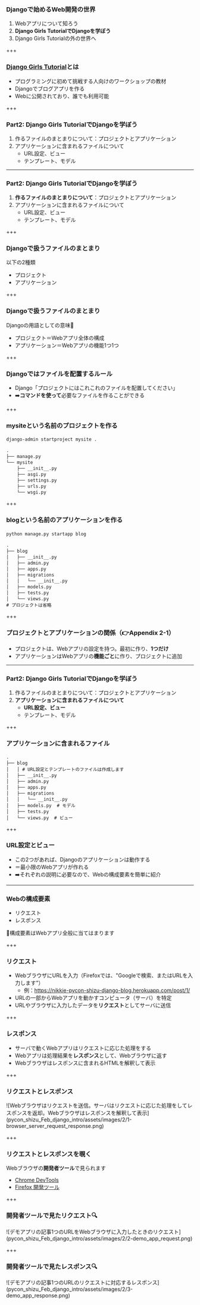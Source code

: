 ### Djangoで始めるWeb開発の世界

1. Webアプリについて知ろう
2. **Django Girls TutorialでDjangoを学ぼう**
3. Django Girls Tutorialの外の世界へ

+++

### [Django Girls Tutorial](https://tutorial.djangogirls.org/ja/)とは

- プログラミングに初めて挑戦する人向けのワークショップの教材
- Djangoでブログアプリを作る
- Webに公開されており、誰でも利用可能

+++

### Part2: Django Girls TutorialでDjangoを学ぼう

1. 作るファイルのまとまりについて：プロジェクトとアプリケーション
2. アプリケーションに含まれるファイルについて
    - URL設定、ビュー
    - テンプレート、モデル

---

### Part2: Django Girls TutorialでDjangoを学ぼう

1. **作るファイルのまとまりについて**：プロジェクトとアプリケーション
2. アプリケーションに含まれるファイルについて
    - URL設定、ビュー
    - テンプレート、モデル

+++

### Djangoで扱うファイルのまとまり

以下の2種類

- プロジェクト
- アプリケーション

+++

### Djangoで扱うファイルのまとまり

Djangoの用語としての意味📗

- プロジェクト＝Webアプリ全体の構成
- アプリケーション＝Webアプリの機能1つ1つ

+++

### Djangoではファイルを配置するルール

- Django「プロジェクトにはこれこれのファイルを配置してください」
- ➡️**コマンドを使って**必要なファイルを作ることができる

+++

### mysiteという名前のプロジェクトを作る

`django-admin startproject mysite .`

```plaintext
.
├── manage.py
└── mysite
    ├── __init__.py
    ├── asgi.py
    ├── settings.py
    ├── urls.py
    └── wsgi.py
```

+++

### blogという名前のアプリケーションを作る

`python manage.py startapp blog`

```plaintext
.
├── blog
│   ├── __init__.py
│   ├── admin.py
│   ├── apps.py
│   ├── migrations
│   │   └── __init__.py
│   ├── models.py
│   ├── tests.py
│   └── views.py
# プロジェクトは省略
```

+++

### プロジェクトとアプリケーションの関係（👉Appendix 2-1）

- プロジェクトは、Webアプリの設定を持つ。最初に作り、**1つだけ**
- アプリケーションはWebアプリの**機能ごと**に作り、プロジェクトに追加

---

### Part2: Django Girls TutorialでDjangoを学ぼう

1. 作るファイルのまとまりについて：プロジェクトとアプリケーション
2. **アプリケーションに含まれるファイルについて**
    - **URL設定、ビュー**
    - テンプレート、モデル

+++

### アプリケーションに含まれるファイル

```plaintext
.
├── blog
│   │ # URL設定とテンプレートのファイルは作成します
│   ├── __init__.py
│   ├── admin.py
│   ├── apps.py
│   ├── migrations
│   │   └── __init__.py
│   ├── models.py  # モデル
│   ├── tests.py
│   └── views.py  # ビュー
```

+++

### URL設定とビュー

- この2つがあれば、Djangoのアプリケーションは動作する
- ＝最小限のWebアプリが作れる
- ➡️それぞれの説明に必要なので、Webの構成要素を簡単に紹介

---

### Webの構成要素

- リクエスト
- レスポンス

📌構成要素はWebアプリ全般に当てはまります

+++

### リクエスト

- WebブラウザにURLを入力（Firefoxでは、"Googleで検索、またはURLを入力します"）
  - 例：https://nikkie-pycon-shizu-django-blog.herokuapp.com/post/1/
- URLの一部からWebアプリを動かすコンピュータ（サーバ）を特定
- URLやブラウザに入力したデータを**リクエスト**としてサーバに送信

+++

### レスポンス

- サーバで動くWebアプリはリクエストに応じた処理をする
- Webアプリは処理結果を**レスポンス**として、Webブラウザに返す
- Webブラウザはレスポンスに含まれるHTMLを解釈して表示

+++

### リクエストとレスポンス

<span class="eighty-percent-img">
![Webブラウザはリクエストを送信。サーバはリクエストに応じた処理をしてレスポンスを返却。Webブラウザはレスポンスを解釈して表示](pycon_shizu_Feb_django_intro/assets/images/2/1-browser_server_request_response.png)
</span>

+++

### リクエストとレスポンスを覗く

Webブラウザの**開発者ツール**で見られます

- [Chrome DevTools](https://developers.google.com/web/tools/chrome-devtools?hl=ja)
- [Firefox 開発ツール](https://developer.mozilla.org/ja/docs/Tools)

+++

### 開発者ツールで見たリクエスト🔍

<span class="ninety-percent-img">
![デモアプリの記事1つのURLをWebブラウザに入力したときのリクエスト](pycon_shizu_Feb_django_intro/assets/images/2/2-demo_app_request.png)
</span>

+++

### 開発者ツールで見たレスポンス🔍

<span class="seventy-percent-img">
![デモアプリの記事1つのURLのリクエストに対応するレスポンス](pycon_shizu_Feb_django_intro/assets/images/2/3-demo_app_response.png)
</span>
